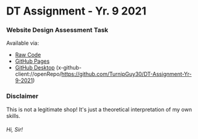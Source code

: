 # DT Assignment - Yr. 9 2021
### Website Design Assessment Task
Available via:
* [Raw Code](https://github.com/TurnipGuy30/DT-Assignment-Yr-9-2021/tree/main/Site%20Files)
* [GitHub Pages](https://turnipguy30.github.io/DT-Assignment-Yr-9-2021/Site%20Files/index.html)
* [GitHub Desktop](https://desktop.github.com/) (x-github-client://openRepo/https://github.com/TurnipGuy30/DT-Assignment-Yr-9-2021)
### Disclaimer
This is not a legitimate shop! It's just a theoretical interpretation of my own skills.
###### Hi, Sir!